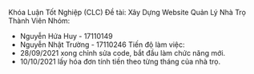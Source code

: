 Khóa Luận Tốt Nghiệp (CLC)
Đề tài: Xây Dựng Website Quản Lý Nhà Trọ
Thành Viên Nhóm:
+ Nguyễn Hứa Huy - 17110149
+ Nguyễn Nhật Trường - 17110246
Tiến độ làm việc:
+ 28/09/2021 xong chỉnh sửa code, bắt đầu làm chức năng mới.
+ 10/10/2021 lấy hóa đơn tính tiền theo từng tháng của nhà trọ.
